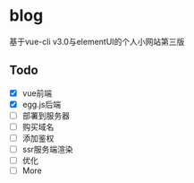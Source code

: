 # blog
基于vue-cli v3.0与elementUI的个人小网站第三版
## Todo
- [x] vue前端
- [x] egg.js后端
- [ ] 部署到服务器
- [ ] 购买域名
- [ ] 添加鉴权
- [ ] ssr服务端渲染
- [ ] 优化
- [ ] More
